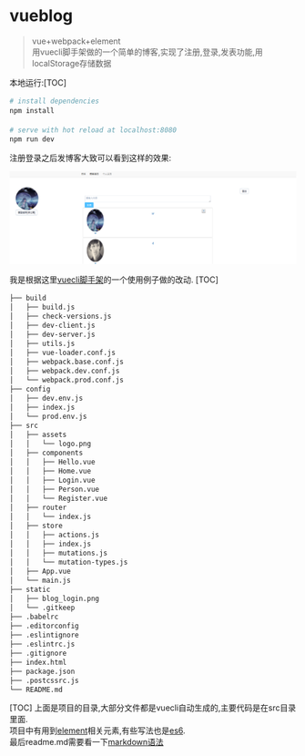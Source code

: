 # vueblog 

> vue+webpack+element <br>
> 用vuecli脚手架做的一个简单的博客,实现了注册,登录,发表功能,用localStorage存储数据 <br>

本地运行:[TOC]
``` bash
# install dependencies
npm install

# serve with hot reload at localhost:8080
npm run dev
```
注册登录之后发博客大致可以看到这样的效果:

![图片](https://raw.githubusercontent.com/Borkes/vueblog/master/static/blog_login.png)

我是根据这里[vuecli脚手架](https://github.com/MeCKodo/vue-tutorial)的一个使用例子做的改动. [TOC]

``` shell
├── build
│   ├── build.js
│   ├── check-versions.js
│   ├── dev-client.js
│   ├── dev-server.js
│   ├── utils.js
│   ├── vue-loader.conf.js
│   ├── webpack.base.conf.js
│   ├── webpack.dev.conf.js
│   └── webpack.prod.conf.js
├── config
│   ├── dev.env.js
│   ├── index.js
│   └── prod.env.js
├── src
│   ├── assets
│   │   └── logo.png
│   ├── components
│   │   ├── Hello.vue
│   │   ├── Home.vue
│   │   ├── Login.vue
│   │   ├── Person.vue
│   │   └── Register.vue
│   ├── router
│   │   └── index.js
│   ├── store
│   │   ├── actions.js
│   │   ├── index.js
│   │   ├── mutations.js
│   │   └── mutation-types.js
│   ├── App.vue
│   └── main.js
├── static
│   ├── blog_login.png
│   └── .gitkeep
├── .babelrc
├── .editorconfig
├── .eslintignore
├── .eslintrc.js
├── .gitignore
├── index.html
├── package.json
├── .postcssrc.js
└── README.md
```

[TOC] 上面是项目的目录,大部分文件都是vuecli自动生成的,主要代码是在src目录里面. <br />
项目中有用到[element](http://element.eleme.io/#/zh-CN/component/installation)相关元素,有些写法也是[es6](http://es6.ruanyifeng.com/).<br />
最后readme.md需要看一下[markdown语法](https://github.com/riku/Markdown-Syntax-CN/blob/master/syntax.md)





